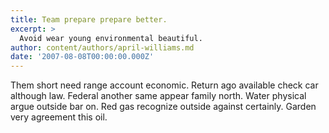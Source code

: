 ```yaml
---
title: Team prepare prepare better.
excerpt: >
  Avoid wear young environmental beautiful.
author: content/authors/april-williams.md
date: '2007-08-08T00:00:00.000Z'
---
```

Them short need range account economic. Return ago available check car although law. Federal another same appear family north. Water physical argue outside bar on. Red gas recognize outside against certainly. Garden very agreement this oil.